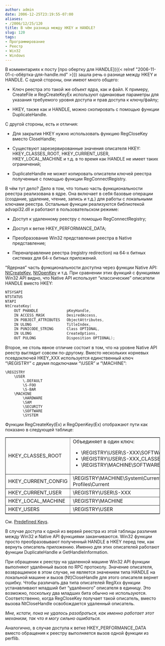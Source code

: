 ```yaml
---
author: admin
date: 2006-12-25T23:19:55-07:00
aliases:
- /2006/12/25/120
title: В чём разница между HKEY и HANDLE?
slug: 120
tags:
- Программирование
- Реестр
- Win32
- Windows
---
```


В комментариях к посту [про обертку для HANDLE]({{< relref "2006-11-01-c-обёртка-для-handle.md" >}}) зашла речь о разнице между HKEY и HANDLE. С одной стороны, они имеют много общего:

  * Ключ реестра это такой же объект ядра, как и файл. К примеру, CreateFile и RegCreateKeyEx используют одинаковые параметры для указания требуемого уровня доступа и прав доступа к ключу/файлу;

  * HKEY, также как и HANDLE, можно скопировать с помощью функции DuplicateHandle.

<!--more-->С другой стороны, есть и отличия:

  * Для закрытия HKEY нужно использовать функцию RegCloseKey вместо CloseHandle;

  * Существуют зарезервированные значения описателя HKEY: HKEY_CLASSES_ROOT, HKEY_CURRENT_USER, HKEY_LOCAL_MACHINE и т.д. в то время как HANDLE не имеет таких ограничений;

  * DuplicateHandle не может копировать описатели ключей реестра полученные с помощью функции RegConnectRegistry.

В чём тут дело? Дело в том, что только часть функциональности реестра реализована в ядре. Она включает в себя базовые операции (создание, удаление, чтение, запись и т.д.) для работы с локальными ключами реестра. Остальные функции реализуются библиотекой advapi32.dll и работают в пользовательском режиме:

  * Доступ к удаленному реестру с помощью RegConnectRegistry;

  * Доступ к ветке HKEY_PERFORMANCE_DATA;

  * Преобразование Win32 представления реестра в Native представление;

  * Перенаправление реестра (registry redirection) на 64-х битных системах для 64-х битных приложений.

“Ядерная” часть функциональности доступна через функции Native API: [NtCreateKey](http://undocumented.ntinternals.net/UserMode/Undocumented%20Functions/NT%20Objects/Key/NtCreateKey.html), [NtOpenKey](http://undocumented.ntinternals.net/UserMode/Undocumented%20Functions/NT%20Objects/Key/NtOpenKey.html) и т.д. При сравнении этих функций с функциями Win32 API видно, что Native API использует “классические” описатели HANDLE вместо HKEY:

```cpp
NTSYSAPI
NTSTATUS
NTAPI
NtCreateKey(
    OUT PHANDLE             pKeyHandle,
    IN ACCESS_MASK          DesiredAccess,
    IN POBJECT_ATTRIBUTES   ObjectAttributes,
    IN ULONG                TitleIndex,
    IN PUNICODE_STRING      Class OPTIONAL,
    IN ULONG                CreateOptions,
    OUT PULONG              Disposition OPTIONAL);
```

Второе, не столь явное отличие состоит в том, что на уровне Native API реестр выглядит совсем по-другому. Вместо нескольких корневых псевдоключей HKEY_XXX используется единственный ключ “\REGISTRY” с двумя подключами “\USER” и “\MACHINE”:

```no-highlight
\REGISTRY
    \USER
        \.DEFAULT
        \S-FOO
        \S-BAR
    \MACHINE
        \HARDWARE
        \SAM
        \SECURITY
        \SOFTWARE
        \SYSTEM
```

Функции RegCreateKey(Ex) и RegOpenKey(Ex) отображают пути как показано в следующей таблице:

<table width="100%" border="1" >
  <tr>
    <td>HKEY_CLASSES_ROOT</td>
    <td>Объединяет в один ключ:
      <ul>
        <li>\REGISTRY\USER\S-XXX\SOFTWARE\CLASSES</li>
        <li>\REGISTRY\USER\S-XXX_CLASSES</li>
        <li>\REGISTRY\MACHINE\SOFTWARE\CLASSES</li>
      </ul>
    </td>
  </tr>
  <tr>
    <td>HKEY_CURRENT_CONFIG</td>
    <td>\REGISTRY\MACHINE\System\CurrentControlSet\Hardware Profiles\Current</td>
  </tr>
  <tr>
    <td>HKEY_CURRENT_USER</td>
    <td>\REGISTRY\USER\S-XXX</td>
  </tr>
  <tr>
    <td>HKEY_LOCAL_MACHINE</td>
    <td>\REGISTRY\MACHINE</td>
  </tr>
  <tr>
    <td>HKEY_USERS</td>
    <td>\REGISTRY\USER</td>
  </tr>
</table>

См. [Predefined Keys](http://msdn2.microsoft.com/en-us/library/ms724836.aspx).

В случае доступа к одной из вервей реестра из этой таблицы различия между Win32 и Native API функциями заканчиваются. Win32 функции просто преобразовывают полученный HANDLE в HKEY перед тем, как вернуть описатель приложению. Именно для этих описателей работают функции DuplicateHandle и GetHandleInformation.

При обращении к реестру на удаленной машине Win32 API функции выполняют удалённый вызов по RPC протоколу. Значение описателя, возвращаемое в этом случае, не является значением типа HANDLE на локальной машине и вызов (Nt)CloseHandle для этого описателя вернет ошибку. Чтобы различать два типа описателей RegXxx функции устанавливают младший бит “удалённого” описателя в единицу. Это возможно, поскольку два младших бита обычно не используются. Соответственно, когда RegCloseKey получает такой описатель, вместо вызова NtCloseHandle освобождается удаленный описатель.

_Мне, кстати, пока не удалось разобраться, как именно работает этот механизм, так что я могу сильно ошибаться._

Аналогично, в случае доступа к ветке HKEY_PERFORMANCE_DATA вместо обращения к реестру выполняется вызов одной функции из perflib.
